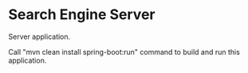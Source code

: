 # Search Engine Server #

Server application.

Call "mvn clean install spring-boot:run" command to build and run this application.

